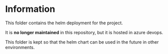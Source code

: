 # Information

This folder contains the helm deployment for the project.

It is **no longer maintained** in this repository, but it is hosted in azure devops. 

This folder is kept so that the helm chart can be used in the future in other environments.